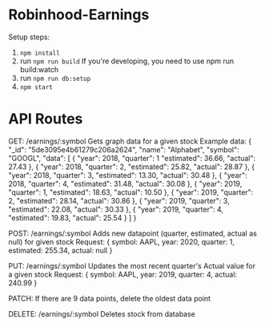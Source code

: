 # Robinhood-Earnings

Setup steps:
1. `npm install`
2. run `npm run build`
If you're developing, you need to use npm run build:watch
3. run `npm run db:setup`
4. `npm start`

# API Routes

GET: /earnings/:symbol
Gets graph data for a given stock
Example data:
{
    "_id": "5de3095e4b61279c206a2624",
    "name": "Alphabet",
    "symbol": "GOOGL",
    "data": [
      {
        "year": 2018,
        "quarter": 1
        "estimated": 36.66,
        "actual": 27.43
      },
      {
        "year": 2018,
        "quarter": 2,
        "estimated": 25.82,
        "actual": 28.87
      },
      {
        "year": 2018,
        "quarter": 3,
        "estimated": 13.30,
        "actual": 30.48
      },
      {
        "year": 2018,
        "quarter": 4,
        "estimated": 31.48,
        "actual": 30.08
      },
      {
        "year": 2019,
        "quarter": 1,
        "estimated": 18.63,
        "actual": 10.50
      },
      {
        "year": 2019,
        "quarter": 2,
        "estimated": 28.14,
        "actual": 30.86
      },
      {
        "year": 2019,
        "quarter": 3,
        "estimated": 22.08,
        "actual": 30.33
      },
      {
        "year": 2019,
        "quarter": 4,
        "estimated": 19.83,
        "actual": 25.54
      }
    ]
  }

POST: /earnings/:symbol 
Adds new datapoint (quarter, estimated, actual as null) for given stock
Request: {
    symbol: AAPL,
    year: 2020,
    quarter: 1,
    estimated: 255.34,
    actual: null
}

PUT: /earnings/:symbol 
Updates the most recent quarter's Actual value for a given stock
Request: {
    symbol: AAPL,
    year: 2019,
    quarter: 4,
    actual: 240.99
}

PATCH:
If there are 9 data points, delete the oldest data point

DELETE: /earnings/:symbol 
Deletes stock from database